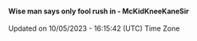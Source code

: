 #### Wise man says only fool rush in - McKidKneeKaneSir
Updated on 10/05/2023 - 16:15:42 (UTC) Time Zone
